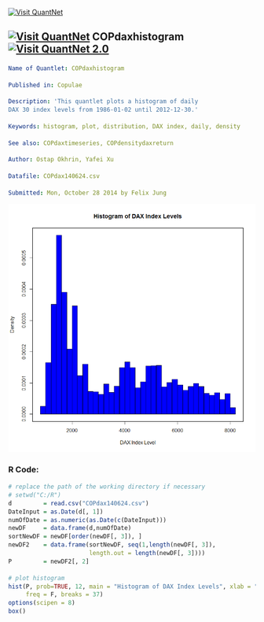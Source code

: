 
[<img src="https://github.com/QuantLet/Styleguide-and-FAQ/blob/master/pictures/banner.png" width="880" alt="Visit QuantNet">](http://quantlet.de/index.php?p=info)

## [<img src="https://github.com/QuantLet/Styleguide-and-Validation-procedure/blob/master/pictures/qloqo.png" alt="Visit QuantNet">](http://quantlet.de/) **COPdaxhistogram**[<img src="https://github.com/QuantLet/Styleguide-and-Validation-procedure/blob/master/pictures/QN2.png" width="60" alt="Visit QuantNet 2.0">](http://quantlet.de/d3/ia)

```yaml
Name of Quantlet: COPdaxhistogram
 
Published in: Copulae

Description: 'This quantlet plots a histogram of daily
DAX 30 index levels from 1986-01-02 until 2012-12-30.'
  
Keywords: histogram, plot, distribution, DAX index, daily, density
     
See also: COPdaxtimeseries, COPdensitydaxreturn

Author: Ostap Okhrin, Yafei Xu

Datafile: COPdax140624.csv

Submitted: Mon, October 28 2014 by Felix Jung

```

![Picture1](COPdaxhistogram.png)

### R Code:
```r
# replace the path of the working directory if necessary
# setwd("C:/R") 
d         = read.csv("COPdax140624.csv")
DateInput = as.Date(d[, 1])
numOfDate = as.numeric(as.Date(c(DateInput)))
newDF     = data.frame(d,numOfDate)
sortNewDF = newDF[order(newDF[, 3]), ]
newDF2    = data.frame(sortNewDF, seq(1,length(newDF[, 3]),
                       length.out = length(newDF[, 3]))) 
P         = newDF2[, 2]

# plot histogram
hist(P, prob=TRUE, 12, main = "Histogram of DAX Index Levels", xlab = "DAX Index Level", col = "Blue", 
     freq = F, breaks = 37)
options(scipen = 8)
box()
```
